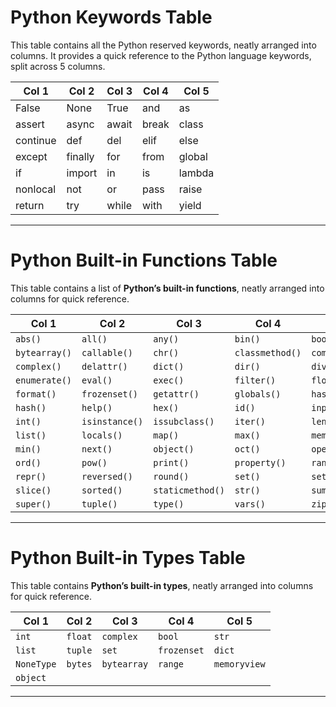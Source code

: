 # Python Keywords Table

This table contains all the Python reserved keywords, neatly arranged into columns. It provides a quick reference to the Python language keywords, split across 5 columns.

| Col 1     | Col 2     | Col 3    | Col 4    | Col 5    |
|-----------|-----------|----------|----------|----------|
| False     | None      | True     | and      | as       |
| assert    | async     | await    | break    | class    |
| continue  | def       | del      | elif     | else     |
| except    | finally   | for      | from     | global   |
| if        | import    | in       | is       | lambda   |
| nonlocal  | not       | or       | pass     | raise    |
| return    | try       | while    | with     | yield    |

---

# Python Built-in Functions Table
This table contains a list of **Python’s built-in functions**, neatly arranged into columns for quick reference.

| Col 1         | Col 2          | Col 3            | Col 4           | Col 5          |
| ------------- | -------------- | ---------------- | --------------- | -------------- |
| `abs()`       | `all()`        | `any()`          | `bin()`         | `bool()`       |
| `bytearray()` | `callable()`   | `chr()`          | `classmethod()` | `compile()`    |
| `complex()`   | `delattr()`    | `dict()`         | `dir()`         | `divmod()`     |
| `enumerate()` | `eval()`       | `exec()`         | `filter()`      | `float()`      |
| `format()`    | `frozenset()`  | `getattr()`      | `globals()`     | `hasattr()`    |
| `hash()`      | `help()`       | `hex()`          | `id()`          | `input()`      |
| `int()`       | `isinstance()` | `issubclass()`   | `iter()`        | `len()`        |
| `list()`      | `locals()`     | `map()`          | `max()`         | `memoryview()` |
| `min()`       | `next()`       | `object()`       | `oct()`         | `open()`       |
| `ord()`       | `pow()`        | `print()`        | `property()`    | `range()`      |
| `repr()`      | `reversed()`   | `round()`        | `set()`         | `setattr()`    |
| `slice()`     | `sorted()`     | `staticmethod()` | `str()`         | `sum()`        |
| `super()`     | `tuple()`      | `type()`         | `vars()`        | `zip()`        |

---

# Python Built-in Types Table
This table contains **Python’s built-in types**, neatly arranged into columns for quick reference.

| Col 1      | Col 2   | Col 3       | Col 4       | Col 5        |
| ---------- | ------- | ----------- | ----------- | ------------ |
| `int`      | `float` | `complex`   | `bool`      | `str`        |
| `list`     | `tuple` | `set`       | `frozenset` | `dict`       |
| `NoneType` | `bytes` | `bytearray` | `range`     | `memoryview` |
| `object`   |         |             |             |              |

---